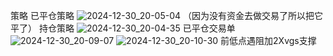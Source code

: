 策略
已平仓策略
![2024-12-30_20-05-04](https://github.com/user-attachments/assets/b1fdfc32-db3b-453a-b440-c9b8702b277f)
（因为没有资金去做交易了所以把它平了）
持仓策略
![2024-12-30_20-04-35](https://github.com/user-attachments/assets/0fb34476-895e-4c9b-9fac-3deab02d8dc1)
已平仓交易单
![2024-12-30_20-09-07](https://github.com/user-attachments/assets/b7ac8414-22c8-4667-8c44-22a84e8544ac)
![2024-12-30_20-10-30](https://github.com/user-attachments/assets/d1f96ced-42b0-47f6-85bb-712aef4dacea)
前低点遇阻加2Xvgs支撑